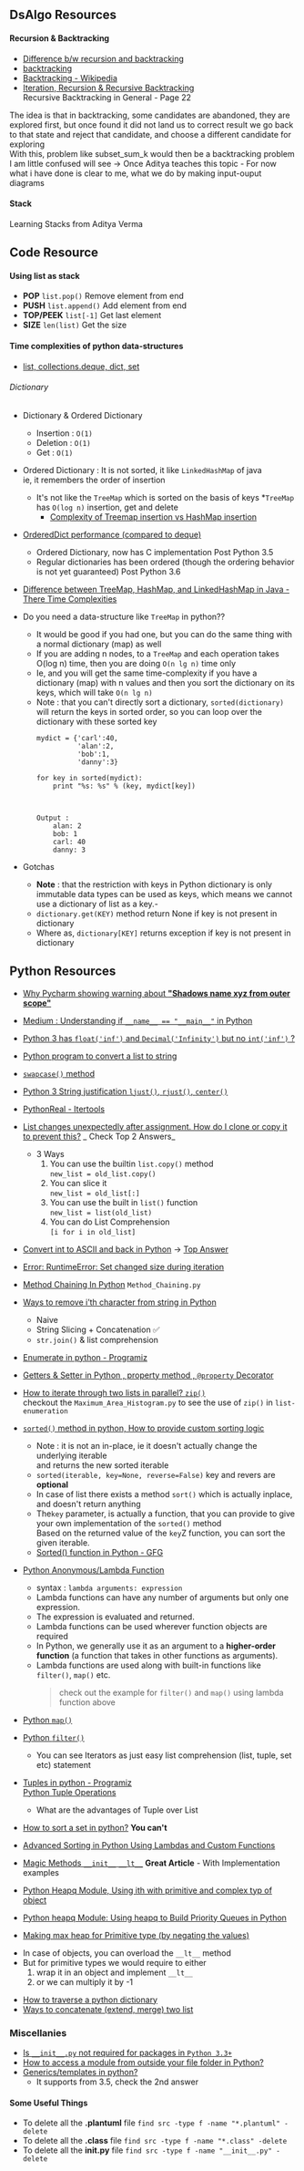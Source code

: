 ## DsAlgo Resources

#### Recursion & Backtracking

* [Difference b/w recursion and backtracking](https://stackoverflow.com/a/26671095)
* [backtracking](https://www.cis.upenn.edu/~matuszek/cit594-2012/Pages/backtracking.html)
* [Backtracking - Wikipedia](https://en.wikipedia.org/wiki/Backtracking)
* [Iteration, Recursion & Recursive Backtracking](https://sites.fas.harvard.edu/~cscie119/lectures/recursion.pdf) <br>
  Recursive Backtracking in General - Page 22

The idea is that in backtracking, some candidates are abandoned, they are explored first, but once found it did not land
us to correct result we go back to that state and reject that candidate, and choose a different candidate for exploring
<br>
With this, problem like subset_sum_k would then be a backtracking problem I am little confused will see -> Once Aditya
teaches this topic - For now what i have done is clear to me, what we do by making input-ouput diagrams

#### Stack

Learning Stacks from Aditya Verma

## Code Resource

#### Using list as stack

* **POP**  `list.pop()`            Remove element from end
* **PUSH**  `list.append()`        Add element from end
* **TOP/PEEK**  `list[-1]`         Get last element
* **SIZE**  `len(list)`            Get the size

#### Time complexities of python data-structures

* [list, collections.deque, dict, set](https://wiki.python.org/moin/TimeComplexity)

###### Dictionary

* Dictionary & Ordered Dictionary
    - Insertion : `O(1)`
    - Deletion : `O(1)`
    - Get : `O(1)`

* Ordered Dictionary : It is not sorted, it like `LinkedHashMap` of java <br>
  ie, it remembers the order of insertion
    - It's not like the `TreeMap` which is sorted on the basis of keys
      *`TreeMap` has `O(log n)` insertion, get and delete
        - [Complexity of Treemap insertion vs HashMap insertion](https://stackoverflow.com/questions/20487619/complexity-of-treemap-insertion-vs-hashmap-insertion)
* [OrderedDict performance (compared to deque)](https://stackoverflow.com/questions/8176513/ordereddict-performance-compared-to-deque)
    - Ordered Dictionary, now has C implementation Post Python 3.5
    - Regular dictionaries has been ordered (though the ordering behavior is not yet guaranteed) Post Python 3.6
* [Difference between TreeMap, HashMap, and LinkedHashMap in Java - There Time Complexities](https://www.tutorialspoint.com/Difference-between-TreeMap-HashMap-and-LinkedHashMap-in-Java)
* Do you need a data-structure like `TreeMap` in python??
    - It would be good if you had one, but you can do the same thing with a normal dictionary (map) as well
    - If you are adding n nodes, to a `TreeMap` and each operation takes O(log n) time, then you are doing `O(n lg n)`
      time only
    - Ie, and you will get the same time-complexity if you have a dictionary (map) with n values and then you sort the
      dictionary on its keys, which will take `O(n lg n)`
    - Note : that you can't directly sort a dictionary, `sorted(dictionary)` will return the keys in sorted order, so
      you can loop over the dictionary with these sorted key
        ```
        mydict = {'carl':40,
                  'alan':2,
                  'bob':1,
                  'danny':3}
        
        for key in sorted(mydict):
            print "%s: %s" % (key, mydict[key])
      
      
      
        Output : 
            alan: 2
            bob: 1
            carl: 40
            danny: 3      
        ```
* Gotchas
    - **Note** : that the restriction with keys in Python dictionary is only immutable data types can be used as keys,
      which means we cannot use a dictionary of list as a key.-
    - `dictionary.get(KEY)` method return None if key is not present in dictionary
    - Where as, `dictionary[KEY]`  returns exception if key is not present in dictionary

## Python Resources

* [Why Pycharm showing warning about **"Shadows name xyz from outer
  scope"**](https://stackoverflow.com/questions/31575659/shadows-name-xyz-from-outer-scope)
* [Medium : Understanding if ```__name__ == "__main__"``` in Python](https://medium.com/python-features/understanding-if-name-main-in-python-a37a3d4ab0c3)
* [Python 3 has ```float('inf')``` and ```Decimal('Infinity')``` but no ```int('inf')``` ?](https://stackoverflow.com/questions/24587994/infinite-integer-in-python)
* [Python program to convert a list to string](https://www.geeksforgeeks.org/python-program-to-convert-a-list-to-string/)
* [```swapcase()``` method](https://www.geeksforgeeks.org/python-string-swapcase/)
* [Python 3 String justification  ```ljust()```, ```rjust()```, ```center()```](https://www.geeksforgeeks.org/python-string-ljust-rjust-center/)
* [PythonReal - Itertools](https://realpython.com/python-itertools/#what-is-itertools-and-why-should-you-use-it)
* [List changes unexpectedly after assignment. How do I clone or copy it to prevent this?](https://stackoverflow.com/questions/2612802/list-changes-unexpectedly-after-assignment-how-do-i-clone-or-copy-it-to-prevent) _
  Check Top 2 Answers_
    * 3 Ways
        1. You can use the builtin `list.copy()` method
           <br> `new_list = old_list.copy()`
        2. You can slice it
           <br> `new_list = old_list[:]`
        3. You can use the built in `list()` function
           <br> `new_list = list(old_list)`
        4. You can do List Comprehension
           <br> `[i for i in old_list]`
* [Convert int to ASCII and back in Python](https://stackoverflow.com/questions/3673428/convert-int-to-ascii-and-back-in-python)
  -> [Top Answer](https://stackoverflow.com/a/3673447)
* [Error: RuntimeError: Set changed size during iteration](https://discover.cs.ucsb.edu/commonerrors/error/1008.xml)
* [Method Chaining In Python](https://www.tutorialspoint.com/Explain-Python-class-method-chaining) `Method_Chaining.py`
* [Ways to remove i’th character from string in Python](https://www.geeksforgeeks.org/ways-to-remove-ith-character-from-string-in-python/)
    - Naive
    - String Slicing + Concatenation ✅
    - `str.join()` & list comprehension
* [Enumerate in python - Programiz](https://www.programiz.com/python-programming/methods/built-in/enumerate)
* [Getters & Setter in Python , property method , `@property` Decorator](https://www.geeksforgeeks.org/getter-and-setter-in-python/)
* [How to iterate through two lists in parallel?  `zip()`](https://stackoverflow.com/questions/1663807/how-to-iterate-through-two-lists-in-parallel) <br>
  checkout the `Maximum_Area_Histogram.py` to see the use of `zip()` in `list-enumeration`
* [`sorted()` method in python, How to provide custom sorting logic](https://www.programiz.com/python-programming/methods/built-in/sorted)
    - Note :    it is not an in-place, ie it doesn't actually change the underlying iterable <br> and returns the new
      sorted iterable
    - `sorted(iterable, key=None, reverse=False)`   key and revers are **optional**
    - In case of list there exists a method `sort()` which is actually inplace, and doesn't return anything
    - The`key` parameter, is actually a function, that you can provide to give your own implementation of the `sorted()`
      method <br>
      Based on the returned value of the `key`Z function, you can sort the given iterable.
    - [Sorted() function in Python - GFG](https://www.geeksforgeeks.org/sorted-function-python/)

* [Python Anonymous/Lambda Function](https://www.programiz.com/python-programming/anonymous-function)
    - syntax : `lambda arguments: expression`
    - Lambda functions can have any number of arguments but only one expression.
    - The expression is evaluated and returned.
    - Lambda functions can be used wherever function objects are required
    - In Python, we generally use it as an argument to a **higher-order function** (a function that takes in other
      functions as arguments).
    - Lambda functions are used along with built-in functions like `filter()`, `map()` etc.
      > check out the example for `filter()` and `map()` using lambda function above

* [Python `map()`](https://www.programiz.com/python-programming/methods/built-in/map)
* [Python `filter()`](https://www.programiz.com/python-programming/methods/built-in/filter)
    - You can see Iterators as just easy list comprehension (list, tuple, set etc) statement
* [Tuples in python - Programiz](https://www.programiz.com/python-programming/tuple)
  <br>[Python Tuple Operations](https://note.nkmk.me/en/python-tuple-operation)
    - What are the advantages of Tuple over List
* [How to sort a set in python?](https://stackoverflow.com/questions/55389165/how-to-sort-a-set-in-python)  **You
  can't**
* [Advanced Sorting in Python Using Lambdas and Custom Functions](https://medium.com/better-programming/advanced-sorting-in-python-using-lambdas-and-custom-functions-410b5780fb07)
* [Magic Methods `__init__` `__lt__`](https://blog.cambridgespark.com/magic-methods-a8d93dc55012) **Great Article** -
  With Implementation examples
* [Python Heapq Module, Using ith with primitive and complex typ of object](https://towardsdatascience.com/introduction-to-python-heapq-module-53534feda625)
* [Python heapq Module: Using heapq to Build Priority Queues in Python](https://www.askpython.com/python-modules/python-heapq-module)
* [Making max heap for Primitive type (by negating the values)](https://www.geeksforgeeks.org/max-heap-in-python/)

- In case of objects, you can overload the `__lt__` method
- But for primitive types we would require to either
    1. wrap it in an object and implement `__lt__`
    2. or we can multiply it by -1

* [How to traverse a python dictionary](https://www.geeksforgeeks.org/iterate-over-a-dictionary-in-python/)
* [Ways to concatenate (extend, merge) two list](https://www.geeksforgeeks.org/python-ways-to-concatenate-two-lists/)

### Miscellanies

* [Is `__init__.py` not required for packages in `Python 3.3+`](https://stackoverflow.com/questions/37139786/is-init-py-not-required-for-packages-in-python-3-3)
* [How to access a module from outside your file folder in Python?](https://stackoverflow.com/questions/24868733/how-to-access-a-module-from-outside-your-file-folder-in-python)
* [Generics/templates in python?](https://stackoverflow.com/questions/6725868/generics-templates-in-python)
    - It supports from 3.5, check the 2nd answer

#### Some Useful Things

* To delete all the **.plantuml** file `find src -type f -name "*.plantuml" -delete`
* To delete all the **.class** file `find src -type f -name "*.class" -delete`
* To delete all the **__init__.py** file `find src -type f -name "__init__.py" -delete`
